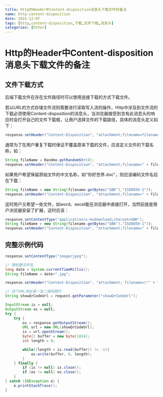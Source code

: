 ```yaml
---
title: Http的Header中Content-disposition消息头下载文件的备注
name: http-content-disposition
date: 2015-12-07
tags: [http,content-disposition,下载,文件下载,消息头]
categories: [Other]
---
```


# Http的Header中Content-disposition消息头下载文件的备注

## 文件下载方式

后端下载文件在存在文件路径时可以使用连接下载的方式下载文件。

若以URL的方式存储文件流则需要进行读取写入流的操作，Http中涉及到文件流的下载必须使用Content-disposition的消息头，当浏览器接受到含有此消息头的响应时会打开自己的文件下载框，让用户选择文件的下载路径，具体的消息头定义如下：

```java
response.setHeader("Content-Disposition", "attachment;filename=filename.zip");
```

通常为了在用户重复下载时保证不覆盖原来下载的文件，应该定义文件的下载名称，如：

```java
String fileName = Randmo.getRandomStr(8);
response.setHeader("Content-Disposition", "attachment;filename=" + fileName + ".zip");
```

如果用户希望保留原始文件的中文名称，如"你好世界.doc"，则应该编码文件名后在下载：

```java
String fileName = new String(filename.getBytes("GBK"),"ISO8859-1"));
response.setHeader("Content-Disposition", "attachment;filename=" + fileName + ".doc");
```

这时用户又希望一些文件，如word、excel能在浏览器中直接打开，当然前提是用户浏览器安装了扩展，这时应该：

```java
response.setContentType("application/x-msdownload;charset=GBK");
String fileName = new String(filename.getBytes("GBK"),"ISO8859-1")); 
response.setHeader("Content-Disposition", "attachment;filename=" + fileName + ".doc");
```

## 完整示例代码

```java
response.setContentType("image/jpeg");

// 随机数文件名
long date = System.currentTimeMillis();
String fileName = date+".jpg";

response.setHeader("Content-Disposition", "attachment; filename=\"" + fileName + "\"");

// 这个URL地址是一张二维码图片
String showQrCodeUrl = request.getParameter("showQrCodeUrl");

InputStream is = null;
OutputStream os = null;
try {
    try {
        os = response.getOutputStream();
        URL url = new URL(showQrCodeUrl);
        is = url.openStream();
        byte[] buffer = new byte[1024];
        int length = 0;

        while((length = is.read(buffer)) != -1){
            os.write(buffer, 0, length);
        }
    } finally {
        if (is != null) is.close();
        if (os != null) os.close();
    }
} catch (IOException e) {
    e.printStackTrace();
}
```